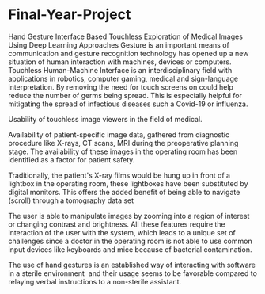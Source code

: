 # Final-Year-Project
Hand Gesture Interface Based Touchless Exploration of Medical Images Using Deep Learning Approaches
Gesture is an important means of communication and gesture recognition technology has opened up a new situation of human interaction with machines, devices or computers.
Touchless Human-Machine Interface is an interdisciplinary field with applications in robotics, computer gaming, medical and sign-language interpretation.
By removing the need for touch screens on could help reduce the number of germs being spread. This is especially helpful for mitigating the spread of infectious diseases such a Covid-19 or influenza.



Usability of touchless image viewers in the field of medical.

Availability of patient-specific image data, gathered from diagnostic procedure like X-rays, CT scans, MRI during the preoperative planning stage. The availability of these images in the operating room has been identified as a factor for patient safety.

Traditionally, the patient's X-ray films would be hung up in front of a lightbox in the operating room, these lightboxes have been substituted by digital monitors. This offers the added benefit of being able to navigate (scroll) through a tomography data set 

The user is able to manipulate images by zooming into a region of interest or changing contrast and brightness. All these features require the interaction of the user with the system, which leads to a unique set of challenges since a doctor in the operating room is not able to use common input devices like keyboards and mice because of bacterial contamination. 

The use of hand gestures is an established way of interacting with software in a sterile environment  and their usage seems to be favorable compared to relaying verbal instructions to a non-sterile assistant.


